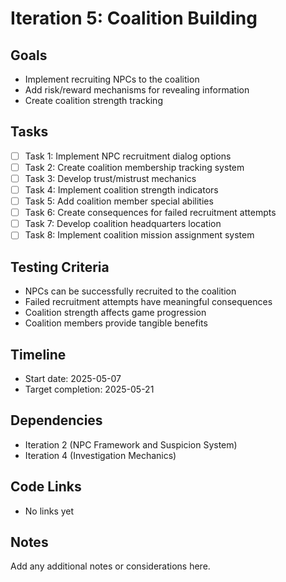 # Iteration 5: Coalition Building

## Goals
- Implement recruiting NPCs to the coalition
- Add risk/reward mechanisms for revealing information
- Create coalition strength tracking

## Tasks
- [ ] Task 1: Implement NPC recruitment dialog options
- [ ] Task 2: Create coalition membership tracking system
- [ ] Task 3: Develop trust/mistrust mechanics
- [ ] Task 4: Implement coalition strength indicators
- [ ] Task 5: Add coalition member special abilities
- [ ] Task 6: Create consequences for failed recruitment attempts
- [ ] Task 7: Develop coalition headquarters location
- [ ] Task 8: Implement coalition mission assignment system

## Testing Criteria
- NPCs can be successfully recruited to the coalition
- Failed recruitment attempts have meaningful consequences
- Coalition strength affects game progression
- Coalition members provide tangible benefits

## Timeline
- Start date: 2025-05-07
- Target completion: 2025-05-21

## Dependencies
- Iteration 2 (NPC Framework and Suspicion System)
- Iteration 4 (Investigation Mechanics)

## Code Links
- No links yet

## Notes
Add any additional notes or considerations here.
